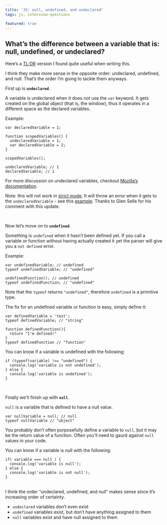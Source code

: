 ```yaml
---
title: 'JS: null, undefined, and undeclared'
tags: js, interview-questions

featured: true
---
```


## What’s the difference between a variable that is: null, undefined, or undeclared?

Here’s a [TL;DR](http://stackoverflow.com/a/834095/863846) version I found quite useful when writing this.

I think they make more sense in the opposite order: undeclared, undefined, and null. That’s the order I’m going to tackle them anyways.

First up is **`undeclared`**.

A variable is undeclared when it does not use the `var` keyword. It gets created on the global object (that is, the window), thus it operates in a different space as the declared variables.

Example:

```
var declaredVariable = 1;

function scopedVariables() {
  undeclaredVariable = 1;
  var declaredVariable = 2;
}

scopedVariables();

undeclaredVariable; // 1
declaredVariable; // 1
```


For more discussion on undeclared variables, checkout [Mozilla’s documentation](https://developer.mozilla.org/en-US/docs/Web/JavaScript/Reference/Statements/var).

Note: this will not work in [strict mode](https://developer.mozilla.org/en-US/docs/Web/JavaScript/Reference/Strict_mode). It will throw an error when it gets to the `undeclaredVariable` - see this [example](https://jsfiddle.net/glenselle/9czx6dLg/2/). Thanks to Glen Selle for his comment with this update.

<br/>

Now let’s move on to **`undefined`**.

Something is `undefined` when it hasn’t been defined yet. If you call a variable or function without having actually created it yet the parser will give you a `not defined` error.

Example:

```
var undefinedVariable; // undefined
typeof undefinedVariable; // "undefined"

undefinedFunction(); // undefined
typeof undefinedFunction; // "undefined"
```
Note that the `typeof` returns `"undefined"`, therefore `undefined` is a primitive type.

The fix for an undefined variable or function is easy, simply define it:

```
var definedVariable = 'test';
typeof definedVariable; // "string"

function definedFunction(){
  return "I'm defined!"
}
typeof definedFunction // "function"
```

You can know if a variable is undefined with the following:

```
if (typeof(variable) !== "undefined") {
  console.log('variable is not undefined');
} else {
  console.log('variable is undefined');
}
```
<br/>

Finally we'll finish up with **`null`**.

`null` is a variable that is defined to have a null value.

```
var nullVariable = null; // null
typeof nullVariable // "object"
```
You probably don’t often purposefully define a variable to `null`, but it may be the return value of a function. Often you'll need to gaurd against `null` values in your code.

You can know if a variable is null with the following:

```
if( variable === null ) {
  console.log('variable is null');
} else {
  console.log('variable is not null');
}
```

<br/>
I think the order “undeclared, undefined, and null” makes sense since it’s increasing order of certainty.

* `undeclared` variables don’t even exist
* `undefined` variables exist, but don’t have anything assigned to them
* `null` variables exist and have null assigned to them
